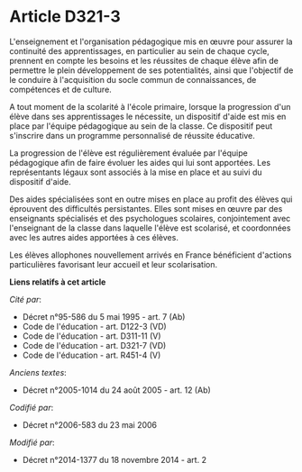 # Article D321-3

L'enseignement et l'organisation pédagogique mis en œuvre pour assurer la continuité des apprentissages, en particulier au
sein de chaque cycle, prennent en compte les besoins et les réussites de chaque élève afin de permettre le plein
développement de ses potentialités, ainsi que l'objectif de le conduire à l'acquisition du socle commun de connaissances, de
compétences et de culture.

A tout moment de la scolarité à l'école primaire, lorsque la progression d'un élève dans ses apprentissages le nécessite, un
dispositif d'aide est mis en place par l'équipe pédagogique au sein de la classe. Ce dispositif peut s'inscrire dans un
programme personnalisé de réussite éducative.

La progression de l'élève est régulièrement évaluée par l'équipe pédagogique afin de faire évoluer les aides qui lui sont
apportées. Les représentants légaux sont associés à la mise en place et au suivi du dispositif d'aide.

Des aides spécialisées sont en outre mises en place au profit des élèves qui éprouvent des difficultés persistantes. Elles
sont mises en œuvre par des enseignants spécialisés et des psychologues scolaires, conjointement avec l'enseignant de la
classe dans laquelle l'élève est scolarisé, et coordonnées avec les autres aides apportées à ces élèves.

Les élèves allophones nouvellement arrivés en France bénéficient d'actions particulières favorisant leur accueil et leur
scolarisation.

**Liens relatifs à cet article**

_Cité par_:

  - Décret n°95-586 du 5 mai 1995 - art. 7 (Ab)
  - Code de l'éducation - art. D122-3 (VD)
  - Code de l'éducation - art. D311-11 (V)
  - Code de l'éducation - art. D321-7 (VD)
  - Code de l'éducation - art. R451-4 (V)

_Anciens textes_:

  - Décret n°2005-1014 du 24 août 2005 - art. 12 (Ab)

_Codifié par_:

  - Décret n°2006-583 du 23 mai 2006

_Modifié par_:

  - Décret n°2014-1377 du 18 novembre 2014 - art. 2
